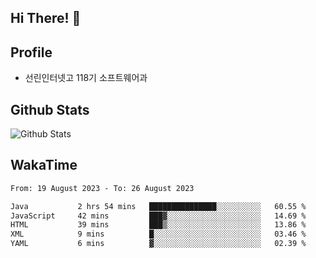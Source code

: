 ## Hi There! 👋

## Profile

-   선린인터넷고 118기 소프트웨어과

## Github Stats

![Github Stats](https://github-readme-stats.vercel.app/api/top-langs/?username=NY0510&theme=tokyonight&hide_border=true&layout=compact)

## WakaTime

<!--START_SECTION:waka-->

```txt
From: 19 August 2023 - To: 26 August 2023

Java           2 hrs 54 mins   ███████████████░░░░░░░░░░   60.55 %
JavaScript     42 mins         ███▓░░░░░░░░░░░░░░░░░░░░░   14.69 %
HTML           39 mins         ███▒░░░░░░░░░░░░░░░░░░░░░   13.86 %
XML            9 mins          █░░░░░░░░░░░░░░░░░░░░░░░░   03.46 %
YAML           6 mins          ▓░░░░░░░░░░░░░░░░░░░░░░░░   02.39 %
```

<!--END_SECTION:waka-->
